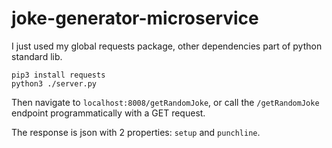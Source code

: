 # joke-generator-microservice

I just used my global requests package, other dependencies part of python standard lib.

```
pip3 install requests
python3 ./server.py
```

Then navigate to `localhost:8008/getRandomJoke`, or call the `/getRandomJoke` endpoint programmatically with a GET request.

The response is json with 2 properties: `setup` and `punchline`.

